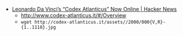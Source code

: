 - [Leonardo Da Vinci’s “Codex Atlanticus” Now Online | Hacker News](https://news.ycombinator.com/item?id=19939464#19946581)
  - http://www.codex-atlanticus.it/#/Overview
  - `wget http://codex-atlanticus.it/assets//2000/000{V,R}-{1..1118}.jpg`

